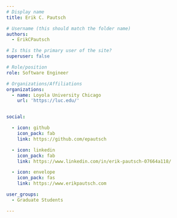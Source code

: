 ```yaml
---
# Display name
title: Erik C. Pautsch

# Username (this should match the folder name)
authors:
  - ErikCPautsch

# Is this the primary user of the site?
superuser: false

# Role/position
role: Software Engineer

# Organizations/Affiliations
organizations:
  - name: Loyola University Chicago
    url: 'https://luc.edu/'


social:

  - icon: github
    icon_pack: fab
    link: https://github.com/epautsch

  - icon: linkedin
    icon_pack: fab
    link: https://www.linkedin.com/in/erik-pautsch-07664a118/

  - icon: envelope
    icon_pack: fas
    link: https://www.erikpautsch.com

user_groups:
  - Graduate Students

---
```

